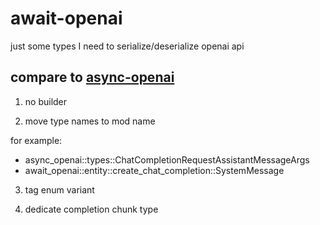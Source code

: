 # await-openai

just some types I need to serialize/deserialize openai api

## compare to [async-openai](https://github.com/64bit/async-openai)

1. no builder

2. move type names to mod name

 for example:
 - async_openai::types::ChatCompletionRequestAssistantMessageArgs
 - await_openai::entity::create_chat_completion::SystemMessage

3. tag enum variant

4. dedicate completion chunk type